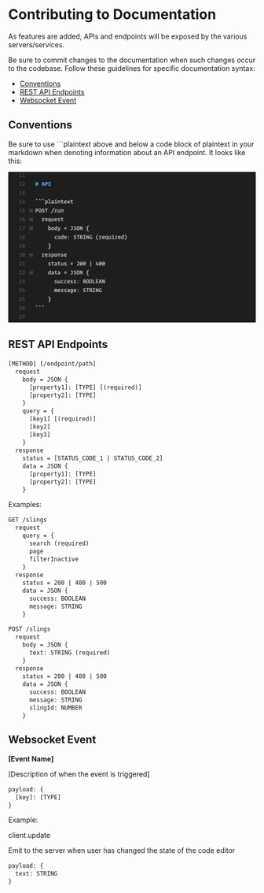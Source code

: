 # Contributing to Documentation

As features are added, APIs and endpoints will be exposed by the various servers/services.

Be sure to commit changes to the documentation when such changes occur to the codebase. Follow these guidelines for specific documentation syntax:

* [Conventions](#conventions)
* [REST API Endpoints](#rest-api-endpoints)
* [Websocket Event](#websocket-event)

## Conventions

Be sure to use \`\`\`plaintext above and below a code block of plaintext in your markdown when denoting information about an API endpoint. It looks like this:

![Markdown Example](assets/markdown-codeblock-sample.png)

## REST API Endpoints

```plaintext
[METHOD] [/endpoint/path]
  request
    body = JSON {
      [property1]: [TYPE] [(required)]
      [property2]: [TYPE]
    }
    query = {
      [key1] [(required)]
      [key2]
      [key3]
    }
  response
    status = [STATUS_CODE_1 | STATUS_CODE_2]
    data = JSON {
      [property1]: [TYPE]
      [property2]: [TYPE]
    }
```

Examples:

```plaintext
GET /slings
  request
    query = {
      search (required)
      page
      filterInactive
    }
  response
    status = 200 | 400 | 500
    data = JSON {
      success: BOOLEAN
      message: STRING
    }
```

```plaintext
POST /slings
  request
    body = JSON {
      text: STRING (required)
    }
  response
    status = 200 | 400 | 500
    data = JSON {
      success: BOOLEAN
      message: STRING
      slingId: NUMBER
    }
```

## Websocket Event

**[Event Name]**

[Description of when the event is triggered]

```plaintext
payload: {
  [key]: [TYPE]
}
```

Example:

client.update

Emit to the server when user has changed the state of the code editor

```plaintext
payload: {
  text: STRING
}
```
